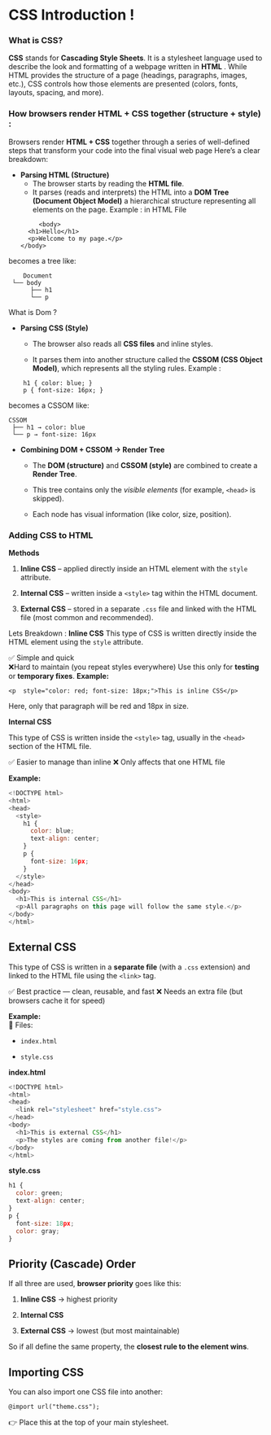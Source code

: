# CSS Introduction !

### What is CSS?

**CSS** stands for **Cascading Style Sheets**. It is a stylesheet language used to describe the look and formatting of a webpage written in **HTML** . While HTML provides the structure of a page (headings, paragraphs, images, etc.), CSS controls how those elements are presented (colors, fonts, layouts, spacing, and more).

### How browsers render HTML + CSS together (structure + style) : 
Browsers render **HTML + CSS** together through a series of well-defined steps that transform your code into the final visual web page
Here’s a clear breakdown:

 - **Parsing HTML (Structure)**
	-   The browser starts by reading the **HTML file**.
    -   It parses (reads and interprets) the HTML into a **DOM Tree (Document Object Model)** a hierarchical structure representing all elements on the page.
    Example : 
    in HTML File 
    ```
         <body>
      <h1>Hello</h1>
      <p>Welcome to my page.</p>
    </body>
becomes a tree like:

        Document
     └── body
          ├── h1
          └── p
 What is Dom ? 
 
 - **Parsing CSS (Style)**
	 -   The browser also reads all **CSS files** and inline styles.
    
	-   It parses them into another structure called the **CSSOM (CSS Object Model)**, which represents all the styling rules.
	Example : 
```
    h1 { color: blue; }
    p { font-size: 16px; }
```
becomes a CSSOM like: 
```
CSSOM
 ├── h1 → color: blue
 └── p → font-size: 16px

```
 -  **Combining DOM + CSSOM → Render Tree**
	 -   The **DOM (structure)** and **CSSOM (style)** are combined to create a **Render Tree**.
    
	-   This tree contains only the _visible elements_ (for example, `<head>` is skipped).
    
	-   Each node has visual information (like color, size, position).

###  Adding CSS to HTML
**Methods**
1.  **Inline CSS** – applied directly inside an HTML element with the `style` attribute. 
    
2.  **Internal CSS** – written inside a `<style>` tag within the HTML document.
    
3.  **External CSS** – stored in a separate `.css` file and linked with the HTML file (most common and recommended).

Lets Breakdown : 
 **Inline CSS** 
 This type of CSS is written directly inside the HTML element using the `style` attribute.

✅ Simple and quick  
❌Hard to maintain (you repeat styles everywhere)
Use this only for **testing** or **temporary fixes**.
**Example:**

`<p  style="color: red; font-size: 18px;">This is inline CSS</p>` 

Here, only that paragraph will be red and 18px in size.

 **Internal CSS**

This type of CSS is written inside the `<style>` tag, usually in the `<head>` section of the HTML file.

✅ Easier to manage than inline
❌ Only affects that one HTML file

**Example:**
```js
<!DOCTYPE html>
<html>
<head>
  <style>
    h1 {
      color: blue;
      text-align: center;
    }
    p {
      font-size: 16px;
    }
  </style>
</head>
<body>
  <h1>This is internal CSS</h1>
  <p>All paragraphs on this page will follow the same style.</p>
</body>
</html>

```

## **External CSS**

This type of CSS is written in a **separate file** (with a `.css` extension) and linked to the HTML file using the `<link>` tag.

✅  Best practice — clean, reusable, and fast
❌ Needs an extra file (but browsers cache it for speed)

**Example:**  
📂 Files:
-   `index.html`
    
-   `style.css`
    

**index.html**
```js 
<!DOCTYPE html>
<html>
<head>
  <link rel="stylesheet" href="style.css">
</head>
<body>
  <h1>This is external CSS</h1>
  <p>The styles are coming from another file!</p>
</body>
</html>
```
**style.css**
```js 
h1 {
  color: green;
  text-align: center;
}
p {
  font-size: 18px;
  color: gray;
}
```
## **Priority (Cascade) Order**

If all three are used, **browser priority** goes like this:

1.  **Inline CSS** → highest priority
    
2.  **Internal CSS**
    
3.  **External CSS** → lowest (but most maintainable)
    

So if all define the same property, the **closest rule to the element wins**.

## **Importing CSS**

You can also import one CSS file into another:

`@import url("theme.css");` 

👉 Place this at the top of your main stylesheet.

